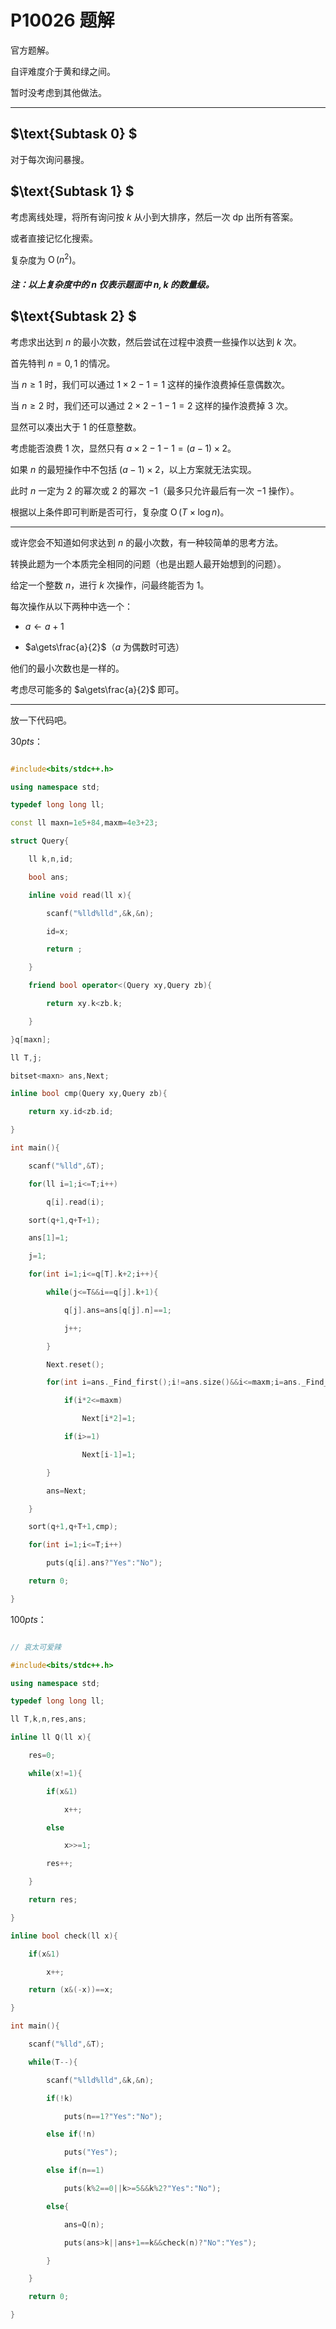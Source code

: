 # P10026 题解

官方题解。

自评难度介于黄和绿之间。

暂时没考虑到其他做法。

------------

## $\text{Subtask 0} $
对于每次询问暴搜。

## $\text{Subtask 1} $
考虑离线处理，将所有询问按 $k$ 从小到大排序，然后一次 dp 出所有答案。

或者直接记忆化搜索。

复杂度为 $\operatorname{O}(n^2)$。

##### 注：以上复杂度中的 $n$ 仅表示题面中 $n,k$ 的数量级。

## $\text{Subtask 2} $
考虑求出达到 $n$ 的最小次数，然后尝试在过程中浪费一些操作以达到 $k$ 次。

首先特判 $n=0,1$ 的情况。

当 $n\ge 1$ 时，我们可以通过 $1\times2-1=1$ 这样的操作浪费掉任意偶数次。

当 $n\ge 2$ 时，我们还可以通过 $2\times 2-1-1=2$ 这样的操作浪费掉 $3$ 次。

显然可以凑出大于 $1$ 的任意整数。

考虑能否浪费 $1$ 次，显然只有 $a\times2-1-1=(a-1)\times2$。

如果 $n$ 的最短操作中不包括 $(a-1)\times2$，以上方案就无法实现。

此时 $n$ 一定为 $2$ 的幂次或 $2$ 的幂次 $-1$（最多只允许最后有一次 $-1$ 操作）。

根据以上条件即可判断是否可行，复杂度 $\operatorname{O}(T\times\log{n})$。

------------

或许您会不知道如何求达到 $n$ 的最小次数，有一种较简单的思考方法。

转换此题为一个本质完全相同的问题（也是出题人最开始想到的问题）。

给定一个整数 $n$，进行 $k$ 次操作，问最终能否为 $1$。

每次操作从以下两种中选一个：

- $a\gets a+1$
- $a\gets\frac{a}{2}$（$a$ 为偶数时可选）

他们的最小次数也是一样的。

考虑尽可能多的 $a\gets\frac{a}{2}$ 即可。

------------
放一下代码吧。

$30pts$：

```cpp
#include<bits/stdc++.h>
using namespace std;
typedef long long ll;
const ll maxn=1e5+84,maxm=4e3+23;
struct Query{
    ll k,n,id;
    bool ans;
    inline void read(ll x){
        scanf("%lld%lld",&k,&n);
        id=x;
        return ;
    }
    friend bool operator<(Query xy,Query zb){
        return xy.k<zb.k;
    }
}q[maxn];
ll T,j;
bitset<maxn> ans,Next;
inline bool cmp(Query xy,Query zb){
    return xy.id<zb.id;
}
int main(){
    scanf("%lld",&T);
    for(ll i=1;i<=T;i++)
        q[i].read(i);
    sort(q+1,q+T+1);
    ans[1]=1;
    j=1;
    for(int i=1;i<=q[T].k+2;i++){
        while(j<=T&&i==q[j].k+1){
            q[j].ans=ans[q[j].n]==1;
            j++;
        }
        Next.reset();
        for(int i=ans._Find_first();i!=ans.size()&&i<=maxm;i=ans._Find_next(i)){
            if(i*2<=maxm)
                Next[i*2]=1;
            if(i>=1)
                Next[i-1]=1;
        }
        ans=Next;
    }
    sort(q+1,q+T+1,cmp);
    for(int i=1;i<=T;i++)
        puts(q[i].ans?"Yes":"No");
    return 0;
}
```

$100pts$：

```cpp
// 哀太可爱辣
#include<bits/stdc++.h>
using namespace std;
typedef long long ll;
ll T,k,n,res,ans;
inline ll Q(ll x){
    res=0;
    while(x!=1){
        if(x&1)
            x++;
        else
            x>>=1;
        res++;
    }
    return res;
}
inline bool check(ll x){
    if(x&1)
        x++;
    return (x&(-x))==x;
}
int main(){
    scanf("%lld",&T);
    while(T--){
        scanf("%lld%lld",&k,&n);
        if(!k)
            puts(n==1?"Yes":"No");
        else if(!n)
            puts("Yes");
        else if(n==1)
            puts(k%2==0||k>=5&&k%2?"Yes":"No");
        else{
            ans=Q(n);
            puts(ans>k||ans+1==k&&check(n)?"No":"Yes");
        }
    }
    return 0;
}
```
